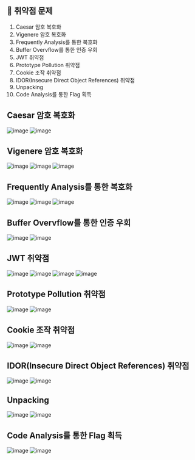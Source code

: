 ## 🐞 취약점 문제
1. Caesar 암호 복호화
2. Vigenere 암호 복호화
3. Frequently Analysis를 통한 복호화
4. Buffer Overvflow를 통한 인증 우회
5. JWT 취약점
6. Prototype Pollution 취약점
7. Cookie 조작 취약점
8. IDOR(Insecure Direct Object References) 취약점
9. Unpacking
10. Code Analysis를 통한 Flag 획득

## Caesar 암호 복호화
![image](https://github.com/user-attachments/assets/4d6f15f1-639b-4610-8eca-84ff3dc79072)
![image](https://github.com/user-attachments/assets/c2d5f161-3af6-4492-a5fe-3ad2075c8586)

## Vigenere 암호 복호화
![image](https://github.com/user-attachments/assets/a5e81b13-05f1-40ab-ac3a-4c0e18c54530)
![image](https://github.com/user-attachments/assets/f7e85b30-0dcc-486f-a404-6f90bec8989c)
![image](https://github.com/user-attachments/assets/583e37dc-b5c7-46de-ae74-a7a1d1349ccc)

## Frequently Analysis를 통한 복호화
![image](https://github.com/user-attachments/assets/bd6146f8-937a-4c56-8488-e6fcc3350d37)
![image](https://github.com/user-attachments/assets/b0d7abab-8fc4-4128-88b5-aad5bb6b71f7)
![image](https://github.com/user-attachments/assets/08d9b7c7-0967-4317-9e6d-146dd02f7184)

## Buffer Overvflow를 통한 인증 우회
![image](https://github.com/user-attachments/assets/11209e15-e2bc-4d0f-8ff8-e76f9a7dc69d)
![image](https://github.com/user-attachments/assets/230efcbe-c823-4d18-8f7c-b0ca7ea252ae)


## JWT 취약점
![image](https://github.com/user-attachments/assets/da7b0d2a-5b5b-452e-bd02-34fa999d24bf)
![image](https://github.com/user-attachments/assets/cef08421-abcc-433c-b3e9-18f0018002d7)
![image](https://github.com/user-attachments/assets/f47ded1f-e09d-4906-86d9-9a26e3131f42)
![image](https://github.com/user-attachments/assets/7f60ba07-9632-4024-93bb-79d33e21d68f)

## Prototype Pollution 취약점
![image](https://github.com/user-attachments/assets/088967c1-0d43-4214-946d-37619fc7842b)
![image](https://github.com/user-attachments/assets/ab9b3330-2e02-45a9-9575-0ac461a5f30a)

## Cookie 조작 취약점
![image](https://github.com/user-attachments/assets/2883d7d5-7bf5-4e30-befa-4154e07aacaf)
![image](https://github.com/user-attachments/assets/643790d1-f7c9-4812-9619-2d4d7c8dee0e)

## IDOR(Insecure Direct Object References) 취약점
![image](https://github.com/user-attachments/assets/819af45e-61af-450c-91e4-39205b83075c)
![image](https://github.com/user-attachments/assets/f5de2355-8909-492c-a00e-fa858e59259c)

## Unpacking
![image](https://github.com/user-attachments/assets/360e988b-1cb2-47de-a07c-88d2e79c78bc)
![image](https://github.com/user-attachments/assets/36218f1d-2905-4977-912e-c8ca3ca11f9d)

## Code Analysis를 통한 Flag 획득
![image](https://github.com/user-attachments/assets/3000d163-d39b-4370-bf01-530253f603be)
![image](https://github.com/user-attachments/assets/88c6c0f1-3d21-4e76-9037-05c67a184184)

